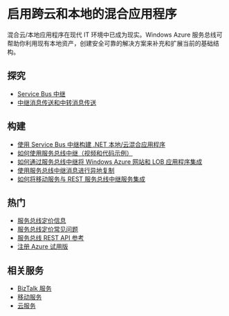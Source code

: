 <properties 
	pageTitle="启用跨云和本地的混合应用程序" 
	description="了解如何构建跨云和本地的混合应用程序。" 
	services="service-bus" 
	documentationCenter=".net" 
	authors="sethmanheim" 
	manager="timlt" 
	editor=""/>

<tags 
	ms.service="service-bus" 
	ms.date="07/02/2015" 
	wacn.date="10/22/2015"/>

# 启用跨云和本地的混合应用程序

混合云/本地应用程序在现代 IT 环境中已成为现实。Windows Azure 服务总线可帮助你利用现有本地资产，创建安全可靠的解决方案来补充和扩展当前的基础结构。


## 探究

- [Service Bus 中继](/zh-cn/documentation/articles/service-bus-dotnet-how-to-use-relay/)
- [中继消息传送和中转消息传送](http://msdn.microsoft.com/zh-cn/library/azure/hh367519.aspx)

## 构建

- [使用 Service Bus 中继构建 .NET 本地/云混合应用程序](/documentation/articles/cloud-services-dotnet-hybrid-app-using-service-bus-relay)
- [如何使用服务总线中继（视频和代码示例）](http://appfabricdemos.codeplex.com/releases/view/67597)
- [如何通过服务总线中继将 Windows Azure 网站和 LOB 应用程序集成](http://code.msdn.microsoft.com/windowsazure/How-to-integrate-a-Windows-f1fedff8) 
- [使用服务总线中继消息进行异地复制](http://code.msdn.microsoft.com/windowsazure/Geo-replication-with-16dbfecd)
- [如何将移动服务与 REST 服务总线中继服务集成](http://blogs.msdn.com/b/paolos/archive/2013/07/09/how-to-integrate-a-mobile-service-with-a-rest-service-bus-relay-service.aspx)
 
## 热门
- [服务总线定价信息](http://azure.microsoft.com/zh-cn/pricing/details/service-bus/)
- [服务总线定价常见问题](http://msdn.microsoft.com/zh-cn/library/windowsazure/Hh667438.aspx)
- [服务总线 REST API 参考](http://msdn.microsoft.com/zh-cn/library/windowsazure/hh780717.aspx)
- [注册 Azure 试用版](/pricing/1rmb-trial)
 
## 相关服务
- [BizTalk 服务](/hoeme/features/biztalk-services/)
- [移动服务](/home/features/mobile-services/)
- [云服务](/home/features/cloud-services/) 

<!---HONumber=74-->